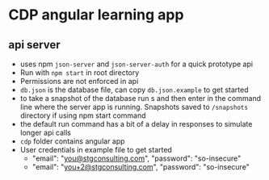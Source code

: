 # CDP angular learning app

## api server
* uses npm `json-server` and `json-server-auth` for a quick prototype api
* Run with `npm start` in root directory
* Permissions are not enforced in api
* `db.json` is the database file, can copy `db.json.example` to get started
* to take a snapshot of the database run s and then enter in the command line where the server app is running.
Snapshots saved to `/snapshots` directory if using npm start command
* the default run command has a bit of a delay in responses to simulate longer api calls
* `cdp` folder contains angular app
* User credentials in example file to get started
	* "email": "you@stgconsulting.com", "password": "so-insecure"
	* "email": "you+2@stgconsulting.com", "password": "so-insecure"
